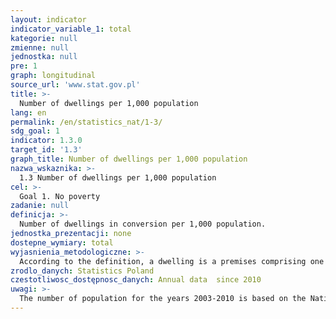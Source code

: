 ```yaml
---
layout: indicator
indicator_variable_1: total
kategorie: null
zmienne: null
jednostka: null
pre: 1
graph: longitudinal
source_url: 'www.stat.gov.pl'
title: >-
  Number of dwellings per 1,000 population
lang: en
permalink: /en/statistics_nat/1-3/
sdg_goal: 1
indicator: 1.3.0
target_id: '1.3'
graph_title: Number of dwellings per 1,000 population
nazwa_wskaznika: >-
  1.3 Number of dwellings per 1,000 population
cel: >-
  Goal 1. No poverty
zadanie: null
definicja: >-
  Number of dwellings in conversion per 1,000 population.
jednostka_prezentacji: none
dostepne_wymiary: total
wyjasnienia_metodologiczne: >-
  According to the definition, a dwelling is a premises comprising one or several rooms including auxiliary spaces, built or remodeled for residential purposes  structurally separated (by permanent walls) within a building, into which a separate access leads from a staircase, a passageway, a common hall or directly from the street, a courtyard or a garden.The indicator shows dwelling stocks of a selected territorial unit. Low indicator values indicate a shortage of dwellings, which could result in social problems, such as problems with the emancipation of young people. High indicator values indicate an oversupply of dwellings, the result of which may be economic difficulties, such as the difficulty of maintaining unused resources. The value of the indicator is also affected by cultural and demographic factors, such as the average number of children per family, the average age and cultural habits of the extended families living together.The data concerning the number of dwellings are derived from censuses and reports on dwelling stocks, on the costs and revenues of maintaining dwelling stocks, on rates of charges in buildings with dwellings, as well as from reports on housing and communal economy of the community.
zrodlo_danych: Statistics Poland
czestotliwosc_dostępnosc_danych: Annual data  since 2010
uwagi: >-
  The number of population for the years 2003-2010 is based on the National Census of Population and Housing 2002, and since 2011, it has been based on the Population and Housing Census 2011.
---
```

